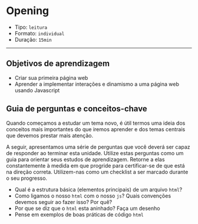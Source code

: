 # Opening

- Tipo: `leitura`
- Formato: `individual`
- Duração: `15min`

***

## Objetivos de aprendizagem

- Criar sua primeira página web
- Aprender a implementar interações e dinamismo a uma página web usando
  Javascript

## Guia de perguntas e conceitos-chave

Quando começamos a estudar um tema novo, é útil termos uma ideia dos conceitos
mais importantes do que iremos aprender e dos temas centrais que devemos prestar
mais atenção.

A seguir, apresentamos uma série de perguntas que você deverá ser capaz de
responder ao terminar esta unidade. Utilize estas perguntas como um guia para
orientar seus estudos de aprendizagem. Retorne a elas constantemente à medida em
que progride para certificar-se de que está na direção correta. Utilizem-nas
como um checklist a ser marcado durante o seu progresso.

- Qual é a estrutura básica (elementos principais) de um arquivo `html`?
- Como ligamos o nosso `html` com o nosso `js`? Quais convenções devemos seguir
  ao fazer isso? Por quê?
- Por que se diz que o `html` esta aninhado? Faça um desenho
- Pense em exemplos de boas práticas de código `html`